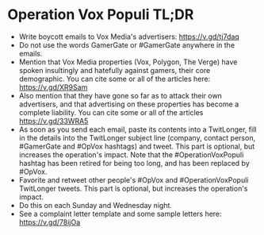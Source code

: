 # Operation Vox Populi TL;DR

* Write boycott emails to Vox Media's advertisers: https://v.gd/tj7daq
* Do not use the words GamerGate or \#GamerGate anywhere in the emails.
* Mention that Vox Media properties (Vox, Polygon, The Verge) have spoken insultingly and hatefully against gamers, their core demographic. You can cite some or all of the articles here: https://v.gd/XR9Sam
* Also mention that they have gone so far as to attack their own advertisers, and that advertising on these properties has become a complete liability. You can cite some or all of the articles https://v.gd/33WRA5
* As soon as you send each email, paste its contents into a TwitLonger, fill in the details into the TwitLonger subject line (company, contact person, #GamerGate and #OpVox hashtags) and tweet. This part is optional, but increases the operation's impact. Note that the #OperationVoxPopuli hashtag has been retired for being too long, and has been replaced by #OpVox.
* Favorite and retweet other people's #OpVox and #OperationVoxPopuli TwitLonger tweets. This part is optional, but increases the operation's impact.
* Do this on each Sunday and Wednesday night.
* See a complaint letter template and some sample letters here: https://v.gd/78ijOa